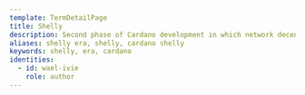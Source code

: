 ```yaml
---
template: TermDetailPage
title: Shelly
description: Second phase of Cardano development in which network decentralization will be delivered.
aliases: shelly era, shelly, cardano shelly
keywords: shelly, era, cardano
identities:
  - id: wael-ivie
    role: author
---
```

